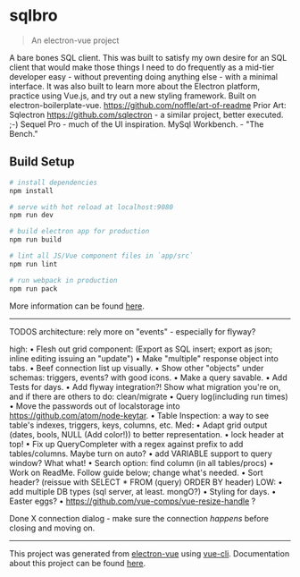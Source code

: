 # sqlbro

> An electron-vue project

A bare bones SQL client.
This was built to satisfy my own desire for an SQL client that would make those things I need to do frequently as a mid-tier developer easy - without preventing doing anything else - with a minimal interface. It was also built to learn more about the Electron platform, practice using Vue.js, and try out a new styling framework.
Built on electron-boilerplate-vue.
https://github.com/noffle/art-of-readme
Prior Art: Sqlectron https://github.com/sqlectron - a similar project, better executed. ;-) Sequel Pro - much of the UI inspiration. MySql Workbench. - "The Bench."


## Build Setup

``` bash
# install dependencies
npm install

# serve with hot reload at localhost:9080
npm run dev

# build electron app for production
npm run build

# lint all JS/Vue component files in `app/src`
npm run lint

# run webpack in production
npm run pack
```
More information can be found [here](https://simulatedgreg.gitbooks.io/electron-vue/content/docs/npm_scripts.html).

---


TODOS
architecture: rely more on "events" - especially for flyway?

high:
• Flesh out grid component: (Export as SQL insert; export as json; inline editing issuing an "update")
• Make "multiple" response object into tabs.
• Beef connection list up visually.
• Show other "objects" under schemas:  triggers, events? with good icons.
• Make a query savable.
• Add Tests for days.
• Add flyway integration?! Show what migration you're on, and if there are others to do: clean/migrate
• Query log(including run times)
• Move the passwords out of localstorage into https://github.com/atom/node-keytar.
• Table Inspection: a way to see table's indexes, triggers, keys, columns, etc.
Med:
• Adapt grid output (dates, bools, NULL (Add color!)) to better representation.
• lock header at top!
• Fix up QueryCompleter with a regex against prefix to add tables/columns. Maybe turn on auto?
• add VARIABLE support to query window? What what!
• Search option: find column (in all tables/procs)
• Work on ReadMe. Follow guide below; change what's needed.
• Sort header? (reissue with SELECT * FROM (query) ORDER BY header)
LOW:
• add multiple DB types (sql server, at least. mongO?)
• Styling for days.
• Easter eggs?
• https://github.com/vue-comps/vue-resize-handle ?

Done
X connection dialog  - make sure the connection *happens* before closing and moving on.

---
This project was generated from [electron-vue](https://github.com/SimulatedGREG/electron-vue) using [vue-cli](https://github.com/vuejs/vue-cli). Documentation about this project can be found [here](https://simulatedgreg.gitbooks.io/electron-vue/content/index.html).
